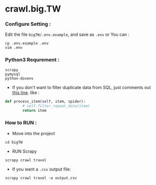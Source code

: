 # crawl.big.TW

### Configure Setting : 
Edit the file `bigTW/.env.example`, and save as `.env`
or You can :
```
cp .env.example .env
vim .env
```

### Python3 Requrement :
```
scrapy
pymysql
python-dovenv
```

* If you don't want to filter duplicate data from SQL, just comments out [this line](https://github.com/plusoneee/crawl.big.TW/blob/master/bigTW/pipelines.py#L35). like :

```python
def process_item(self, item, spider):
        # self.filter_repeat_data(item)
        return item
```

### How to RUN :
* Move into the project
```
cd bigTW
```
* RUN Scrapy 
```
scrapy crawl travel
```
* If you want a `.csv` output file:
```
scrapy crawl travel -o output.csv
```
